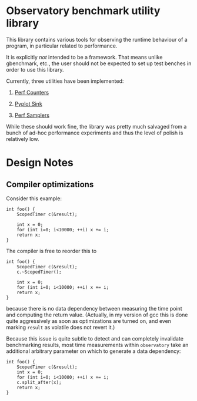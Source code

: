 # Observatory benchmark utility library

This library contains various tools for observing the runtime
behaviour of a program, in particular related to performance.

It is explicitly *not* intended to be a framework. That means
unlike gbenchmark, etc., the user should not be expected to
set up test benches in order to use this library.

Currently, three utilities have been implemented:

 1) [Perf Counters](include/observatory/counters.hpp) 

 2) [Pyplot Sink](include/observatory/pyplot_sink.hpp) 

 3) [Perf Samplers](include/observatory/perf_sampler.hpp)


While these should work fine, the library was pretty much
salvaged from a bunch of ad-hoc performance experiments
and thus the level of polish is relatively low.


# Design Notes

## Compiler optimizations

Consider this example:

    int foo() {
        ScopedTimer c(&result);

        int x = 0;
        for (int i=0; i<10000; ++i) x += i;
        return x;
    }

The compiler is free to reorder this to

    int foo() {
        ScopedTimer c(&result);
        c.~ScopedTimer();

        int x = 0;
        for (int i=0; i<10000; ++i) x += i;
        return x;
    }

because there is no data dependency between measuring the time point
and computing the return value. (Actually, in my version of gcc this
is done quite aggressively as soon as optimizations are turned on, and
even marking `result` as volatile does not revert it.)

Because this issue is quite subtle to detect and can completely invalidate
benchmarking results, most time measurements within `observatory` take an
additional arbitrary parameter on which to generate a data dependency:

    int foo() {
        ScopedTimer c(&result);
        int x = 0;
        for (int i=0; i<10000; ++i) x += i;
        c.split_after(x);
        return x;
    }
